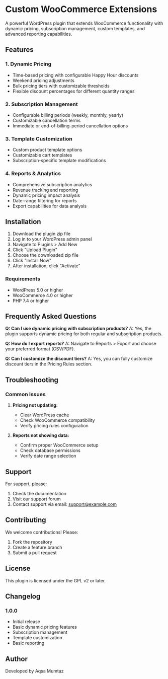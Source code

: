 # Custom WooCommerce Extensions

A powerful WordPress plugin that extends WooCommerce functionality with dynamic pricing, subscription management, custom templates, and advanced reporting capabilities.

## Features

### 1. Dynamic Pricing
- Time-based pricing with configurable Happy Hour discounts
- Weekend pricing adjustments
- Bulk pricing tiers with customizable thresholds
- Flexible discount percentages for different quantity ranges

### 2. Subscription Management
- Configurable billing periods (weekly, monthly, yearly)
- Customizable cancellation terms
- Immediate or end-of-billing-period cancellation options

### 3. Template Customization
- Custom product template options
- Customizable cart templates
- Subscription-specific template modifications

### 4. Reports & Analytics
- Comprehensive subscription analytics
- Revenue tracking and reporting
- Dynamic pricing impact analysis
- Date-range filtering for reports
- Export capabilities for data analysis

## Installation

1. Download the plugin zip file
2. Log in to your WordPress admin panel
3. Navigate to Plugins > Add New
4. Click "Upload Plugin"
5. Choose the downloaded zip file
6. Click "Install Now"
7. After installation, click "Activate"

### Requirements
- WordPress 5.0 or higher
- WooCommerce 4.0 or higher
- PHP 7.4 or higher


## Frequently Asked Questions

**Q: Can I use dynamic pricing with subscription products?**
A: Yes, the plugin supports dynamic pricing for both regular and subscription products.

**Q: How do I export reports?**
A: Navigate to Reports > Export and choose your preferred format (CSV/PDF).

**Q: Can I customize the discount tiers?**
A: Yes, you can fully customize discount tiers in the Pricing Rules section.

## Troubleshooting

### Common Issues

1. **Pricing not updating:**
   - Clear WordPress cache
   - Check WooCommerce compatibility
   - Verify pricing rules configuration

2. **Reports not showing data:**
   - Confirm proper WooCommerce setup
   - Check database permissions
   - Verify date range selection

## Support

For support, please:

1. Check the documentation
2. Visit our support forum
3. Contact support via email: support@example.com

## Contributing

We welcome contributions! Please:

1. Fork the repository
2. Create a feature branch
3. Submit a pull request

## License

This plugin is licensed under the GPL v2 or later.

## Changelog

### 1.0.0
- Initial release
- Basic dynamic pricing features
- Subscription management
- Template customization
- Basic reporting

## Author

Developed by Aqsa Mumtaz
